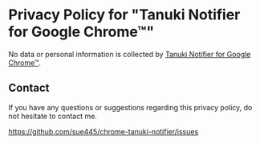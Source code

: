 # Privacy Policy for "Tanuki Notifier for Google Chrome™"

No data or personal information is collected by [Tanuki Notifier for Google Chrome™](https://chrome.google.com/webstore/detail/gitlab-notifier-for-googl/eageapgbnjicdjjihgclpclilenjbobi).

## Contact
If you have any questions or suggestions regarding this privacy policy, do not hesitate to contact me.

https://github.com/sue445/chrome-tanuki-notifier/issues
